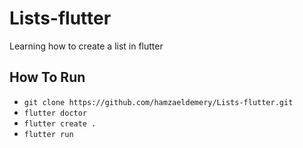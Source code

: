 # Lists-flutter
Learning how to create a list in flutter

## How To Run

  * `git clone https://github.com/hamzaeldemery/Lists-flutter.git`
  * `flutter doctor`
  * `flutter create .`
  * `flutter run`
